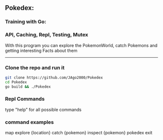 ## Pokedex:
### Training with Go:
### API, Caching, Repl, Testing, Mutex

With this program you can explore the PokemonWorld, catch Pokemons and getting interesting Facts about them 

------------------------

### Clone the repo and run it

```bash
git clone https://github.com/JAgo2000/Pokedex
cd Pokedex
go build && ./Pokedex
```
### Repl Commands
type "help" for all possible commands
### command examples
map
explore {location}
catch {pokemon}
inspect {pokemon}
pokedex
exit


